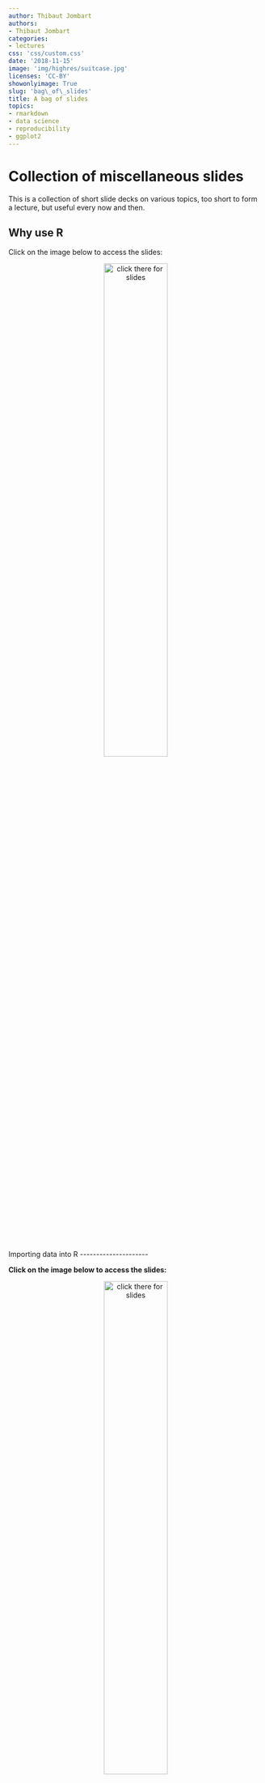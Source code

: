 ```yaml
---
author: Thibaut Jombart
authors:
- Thibaut Jombart
categories:
- lectures
css: 'css/custom.css'
date: '2018-11-15'
image: 'img/highres/suitcase.jpg'
licenses: 'CC-BY'
showonlyimage: True
slug: 'bag\_of\_slides'
title: A bag of slides
topics:
- rmarkdown
- data science
- reproducibility
- ggplot2
---
```


Collection of miscellaneous slides
==================================

This is a collection of short slide decks on various topics, too short
to form a lecture, but useful every now and then.

Why use R
---------

Click on the image below to access the slides:

<center>
<a href="../../slides/why-r/why-r.html"><img class="gateway" src="../../img/highres/old_photographs.jpg" width="50%" alt="click there for slides" align="middle"></a>
</center>
Importing data into R
---------------------

**Click on the image below to access the slides:**

<center>
<a href="../../slides/slides_bag/data_import/data_import_short.html"><img class="gateway" src="../../img/highres/old_photographs.jpg" width="50%" alt="click there for slides" align="middle"></a>
</center>
Graphics using *ggplot2*
------------------------

**Click on the image below to access the slides:**

<center>
<a href="../../slides/slides_bag/ggplot2.html"><img class="gateway" src="../../img/highres/old_photographs.jpg" width="50%" alt="click there for slides" align="middle"></a>
</center>
About this document
===================

Contributors
------------

-   Thibaut Jombart: initial version
-   Zhian N. Kamvar: initial version
-   Jonathan Polonsky: slides on data import

Contributions are welcome via [pull
requests](https://github.com/reconhub/learn/pulls). The source files
include:

-   [**import data
    slides**](https://raw.githubusercontent.com/reconhub/learn/master/static/slides/slides_bag/import_data.Rmd)

-   [**this
    post**](https://raw.githubusercontent.com/reconhub/learn/master/content/post/bag_of_slides.Rmd)

Legal stuff
-----------

**License**: [CC-BY](https://creativecommons.org/licenses/by/3.0/)
**Copyright**: Thibaut Jombart, 2017
